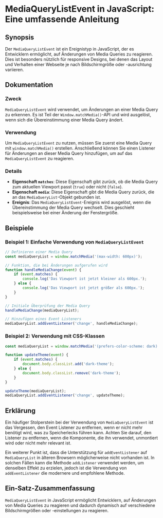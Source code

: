 <!--
Meta Description: # MediaQueryListEvent in JavaScript: Eine umfassende Anleitung ## Synopsis Der `MediaQueryListEvent` ist ein Ereignistyp in JavaScript, der es Entwick...
Meta Keywords: media, die, ist, mediaquerylistevent, query
-->

# MediaQueryListEvent in JavaScript: Eine umfassende Anleitung

## Synopsis
Der `MediaQueryListEvent` ist ein Ereignistyp in JavaScript, der es Entwicklern ermöglicht, auf Änderungen von Media Queries zu reagieren. Dies ist besonders nützlich für responsive Designs, bei denen das Layout und Verhalten einer Webseite je nach Bildschirmgröße oder -ausrichtung variieren.

## Dokumentation
### Zweck
`MediaQueryListEvent` wird verwendet, um Änderungen an einer Media Query zu erkennen. Es ist Teil der `Window.matchMedia()`-API und wird ausgelöst, wenn sich die Übereinstimmung einer Media Query ändert.

### Verwendung
Um `MediaQueryListEvent` zu nutzen, müssen Sie zuerst eine Media Query mit `window.matchMedia()` erstellen. Anschließend können Sie einen Listener für Änderungen an dieser Media Query hinzufügen, um auf das `MediaQueryListEvent` zu reagieren.

### Details
- **Eigenschaft `matches`**: Diese Eigenschaft gibt zurück, ob die Media Query zum aktuellen Viewport passt (`true`) oder nicht (`false`).
- **Eigenschaft `media`**: Diese Eigenschaft gibt die Media Query zurück, die an das `MediaQueryList`-Objekt gebunden ist.
- **Ereignis**: Das `MediaQueryListEvent`-Ereignis wird ausgelöst, wenn die Übereinstimmung der Media Query wechselt. Dies geschieht beispielsweise bei einer Änderung der Fenstergröße.

## Beispiele
### Beispiel 1: Einfache Verwendung von `MediaQueryListEvent`

```javascript
// Definieren einer Media Query
const mediaQueryList = window.matchMedia('(max-width: 600px)');

// Funktion, die bei Änderungen aufgerufen wird
function handleMediaChange(event) {
    if (event.matches) {
        console.log('Das Viewport ist jetzt kleiner als 600px.');
    } else {
        console.log('Das Viewport ist jetzt größer als 600px.');
    }
}

// Initiale Überprüfung der Media Query
handleMediaChange(mediaQueryList);

// Hinzufügen eines Event Listeners
mediaQueryList.addEventListener('change', handleMediaChange);
```

### Beispiel 2: Verwendung mit CSS-Klassen

```javascript
const mediaQueryList = window.matchMedia('(prefers-color-scheme: dark)');

function updateTheme(event) {
    if (event.matches) {
        document.body.classList.add('dark-theme');
    } else {
        document.body.classList.remove('dark-theme');
    }
}

updateTheme(mediaQueryList);
mediaQueryList.addEventListener('change', updateTheme);
```

## Erklärung
Ein häufiger Stolperstein bei der Verwendung von `MediaQueryListEvent` ist das Vergessen, den Event Listener zu entfernen, wenn er nicht mehr benötigt wird, was zu Speicherlecks führen kann. Achten Sie darauf, den Listener zu entfernen, wenn die Komponente, die ihn verwendet, unmontiert wird oder nicht mehr relevant ist.

Ein weiterer Punkt ist, dass die Unterstützung für `addEventListener` auf `MediaQueryList` in älteren Browsern möglicherweise nicht vorhanden ist. In solchen Fällen kann die Methode `addListener` verwendet werden, um denselben Effekt zu erzielen, jedoch ist die Verwendung von `addEventListener` die modernere und empfohlene Methode.

## Ein-Satz-Zusammenfassung
`MediaQueryListEvent` in JavaScript ermöglicht Entwicklern, auf Änderungen von Media Queries zu reagieren und dadurch dynamisch auf verschiedene Bildschirmgrößen oder -einstellungen zu reagieren.